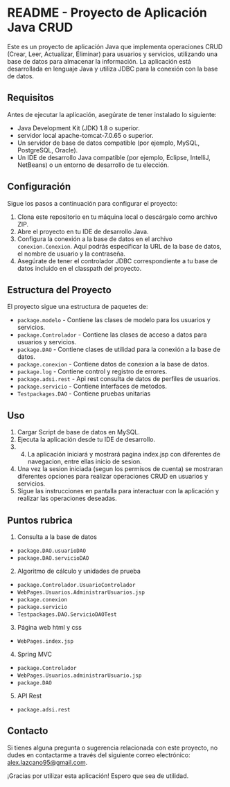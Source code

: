# README - Proyecto de Aplicación Java CRUD

Este es un proyecto de aplicación Java que implementa operaciones CRUD (Crear, Leer, Actualizar, Eliminar) para usuarios y servicios, utilizando una base de datos para almacenar la información. La aplicación está desarrollada en lenguaje Java y utiliza JDBC para la conexión con la base de datos.

## Requisitos

Antes de ejecutar la aplicación, asegúrate de tener instalado lo siguiente:

- Java Development Kit (JDK) 1.8 o superior.
- servidor local apache-tomcat-7.0.65 o superior.
- Un servidor de base de datos compatible (por ejemplo, MySQL, PostgreSQL, Oracle).
- Un IDE de desarrollo Java compatible (por ejemplo, Eclipse, IntelliJ, NetBeans) o un entorno de desarrollo de tu elección.

## Configuración

Sigue los pasos a continuación para configurar el proyecto:

1. Clona este repositorio en tu máquina local o descárgalo como archivo ZIP.
2. Abre el proyecto en tu IDE de desarrollo Java.
3. Configura la conexión a la base de datos en el archivo `conexion.Conexion`. Aquí podrás especificar la URL de la base de datos, el nombre de usuario y la contraseña.
4. Asegúrate de tener el controlador JDBC correspondiente a tu base de datos incluido en el classpath del proyecto.

## Estructura del Proyecto

El proyecto sigue una estructura de paquetes de:

- `package.modelo` - Contiene las clases de modelo para los usuarios y servicios.
- `package.Controlador` - Contiene las clases de acceso a datos para usuarios y servicios.
- `package.DAO` - Contiene clases de utilidad para la conexión a la base de datos.
- `package.conexion` - Contiene datos de conexion a la base de datos.
- `package.log` - Contiene control y registro de errores.
- `package.adsi.rest` - Api rest consulta de datos de perfiles de usuarios.
- `package.servicio` - Contiene interfaces de metodos.
- `Testpackages.DAO` - Contiene pruebas unitarias
 
## Uso

1. Cargar Script de base de datos en MySQL.
2. Ejecuta la aplicación desde tu IDE de desarrollo.
3. 4. La aplicación iniciará y mostrará pagina index.jsp con diferentes de navegacion, entre ellas inicio de sesion.
5. Una vez la sesion iniciada (segun los permisos de cuenta) se mostraran diferentes opciones para realizar operaciones CRUD en usuarios y servicios.
6. Sigue las instrucciones en pantalla para interactuar con la aplicación y realizar las operaciones deseadas.

## Puntos rubrica

1. Consulta a la base de datos
- `package.DAO.usuarioDAO`
- `package.DAO.servicioDAO`

2. Algoritmo de cálculo y unidades de prueba
- `package.Controlador.UsuarioControlador`
- `WebPages.Usuarios.AdministrarUsuarios.jsp`
- `package.conexion`
- `package.servicio`
- `Testpackages.DAO.ServicioDAOTest`

3. Página web html y css
- `WebPages.index.jsp`

4. Spring MVC
- `package.Controlador`
- `WebPages.Usuarios.administrarUsuario.jsp`
- `package.DAO`

5. API Rest
- `package.adsi.rest`

## Contacto
Si tienes alguna pregunta o sugerencia relacionada con este proyecto, no dudes en contactarme a través del siguiente correo electrónico: alex.lazcano95@gmail.com.

¡Gracias por utilizar esta aplicación! Espero que sea de utilidad.
